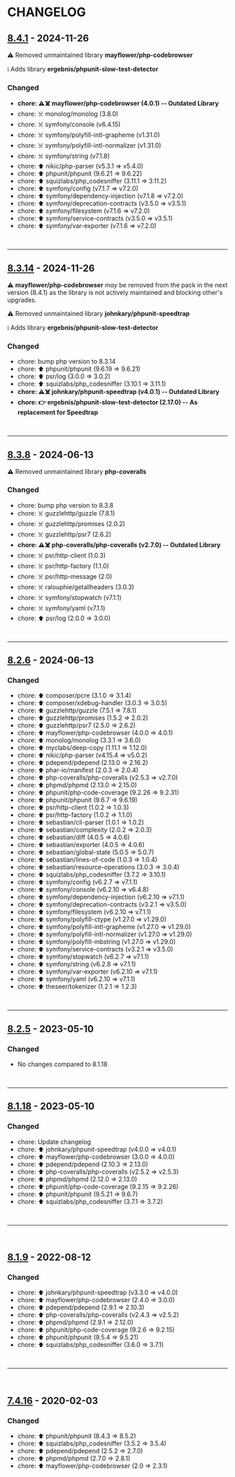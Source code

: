 # CHANGELOG

## [8.4.1] - 2024-11-26
⚠️ Removed unmaintained library **mayflower/php-codebrowser**

ℹ️ Adds library **ergebnis/phpunit-slow-test-detector**
### Changed
  - **chore: ⚠️☠️ mayflower/php-codebrowser (4.0.1) -- Outdated Library**
  - chore: ☠️ monolog/monolog (3.8.0)
  - chore: ☠️ symfony/console (v6.4.15)
  - chore: ☠️ symfony/polyfill-intl-grapheme (v1.31.0)
  - chore: ☠️ symfony/polyfill-intl-normalizer (v1.31.0)
  - chore: ☠️ symfony/string (v7.1.8)
  - chore: ⬆️  nikic/php-parser (v5.3.1 => v5.4.0)
  - chore: ⬆️  phpunit/phpunit (9.6.21 => 9.6.22)
  - chore: ⬆️  squizlabs/php_codesniffer (3.11.1 => 3.11.2)
  - chore: ⬆️  symfony/config (v7.1.7 => v7.2.0)
  - chore: ⬆️  symfony/dependency-injection (v7.1.8 => v7.2.0)
  - chore: ⬆️  symfony/deprecation-contracts (v3.5.0 => v3.5.1)
  - chore: ⬆️  symfony/filesystem (v7.1.6 => v7.2.0)
  - chore: ⬆️  symfony/service-contracts (v3.5.0 => v3.5.1)
  - chore: ⬆️  symfony/var-exporter (v7.1.6 => v7.2.0)

<!-- Links -->
[8.4.1]: https://github.com/PEM-FR/Repository/compare/v8.3.14..v8.4.1
<br/>

---
## [8.3.14] - 2024-11-26
⚠️ **mayflower/php-codebrowser** _may_ be removed from the pack in the next version (8.4.1) as the library is not actively maintained and blocking other's upgrades.

⚠️ Removed unmaintained library **johnkary/phpunit-speedtrap**

ℹ️ Adds library **ergebnis/phpunit-slow-test-detector**
### Changed
  - chore: bump php version to 8.3.14
  - chore: ⬆️ phpunit/phpunit (9.6.19 => 9.6.21)
  - chore: ⬆️ psr/log (3.0.0 => 3.0.2)
  - chore: ⬆️ squizlabs/php_codesniffer (3.10.1 => 3.11.1)
  - **chore: ⚠️☠️ johnkary/phpunit-speedtrap (v4.0.1) -- Outdated Library**
  - **chore: 👉 ergebnis/phpunit-slow-test-detector (2.17.0) -- As replacement for Speedtrap**

<!-- Links -->
[8.3.14]: https://github.com/PEM-FR/Repository/compare/v8.3.8..v8.3.14
<br/>

---
## [8.3.8] - 2024-06-13
⚠️ Removed unmaintained library **php-coveralls**
### Changed
  - chore: bump php version to 8.3.8
  - chore: ☠️ guzzlehttp/guzzle (7.8.1)
  - chore: ☠️ guzzlehttp/promises (2.0.2)
  - chore: ☠️ guzzlehttp/psr7 (2.6.2)
  - **chore: ⚠️☠️ php-coveralls/php-coveralls (v2.7.0) -- Outdated Library**
  - chore: ☠️ psr/http-client (1.0.3)
  - chore: ☠️ psr/http-factory (1.1.0)
  - chore: ☠️ psr/http-message (2.0)
  - chore: ☠️ ralouphie/getallheaders (3.0.3)
  - chore: ☠️ symfony/stopwatch (v7.1.1)
  - chore: ☠️ symfony/yaml (v7.1.1)
  - chore: ⬆️ psr/log (2.0.0 => 3.0.0)

<!-- Links -->
[8.3.8]: https://github.com/PEM-FR/Repository/compare/v8.2.6..v8.3.8
<br/>

---
## [8.2.6] - 2024-06-13
### Changed
  - chore: ⬆️ composer/pcre (3.1.0 => 3.1.4)
  - chore: ⬆️ composer/xdebug-handler (3.0.3 => 3.0.5)
  - chore: ⬆️ guzzlehttp/guzzle (7.5.1 => 7.8.1)
  - chore: ⬆️ guzzlehttp/promises (1.5.2 => 2.0.2)
  - chore: ⬆️ guzzlehttp/psr7 (2.5.0 => 2.6.2)
  - chore: ⬆️ mayflower/php-codebrowser (4.0.0 => 4.0.1)
  - chore: ⬆️ monolog/monolog (3.3.1 => 3.6.0)
  - chore: ⬆️ myclabs/deep-copy (1.11.1 => 1.12.0)
  - chore: ⬆️ nikic/php-parser (v4.15.4 => v5.0.2)
  - chore: ⬆️ pdepend/pdepend (2.13.0 => 2.16.2)
  - chore: ⬆️ phar-io/manifest (2.0.3 => 2.0.4)
  - chore: ⬆️ php-coveralls/php-coveralls (v2.5.3 => v2.7.0)
  - chore: ⬆️ phpmd/phpmd (2.13.0 => 2.15.0)
  - chore: ⬆️ phpunit/php-code-coverage (9.2.26 => 9.2.31)
  - chore: ⬆️ phpunit/phpunit (9.6.7 => 9.6.19)
  - chore: ⬆️ psr/http-client (1.0.2 => 1.0.3)
  - chore: ⬆️ psr/http-factory (1.0.2 => 1.1.0)
  - chore: ⬆️ sebastian/cli-parser (1.0.1 => 1.0.2)
  - chore: ⬆️ sebastian/complexity (2.0.2 => 2.0.3)
  - chore: ⬆️ sebastian/diff (4.0.5 => 4.0.6)
  - chore: ⬆️ sebastian/exporter (4.0.5 => 4.0.6)
  - chore: ⬆️ sebastian/global-state (5.0.5 => 5.0.7)
  - chore: ⬆️ sebastian/lines-of-code (1.0.3 => 1.0.4)
  - chore: ⬆️ sebastian/resource-operations (3.0.3 => 3.0.4)
  - chore: ⬆️ squizlabs/php_codesniffer (3.7.2 => 3.10.1)
  - chore: ⬆️ symfony/config (v6.2.7 => v7.1.1)
  - chore: ⬆️ symfony/console (v6.2.10 => v6.4.8)
  - chore: ⬆️ symfony/dependency-injection (v6.2.10 => v7.1.1)
  - chore: ⬆️ symfony/deprecation-contracts (v3.2.1 => v3.5.0)
  - chore: ⬆️ symfony/filesystem (v6.2.10 => v7.1.1)
  - chore: ⬆️ symfony/polyfill-ctype (v1.27.0 => v1.29.0)
  - chore: ⬆️ symfony/polyfill-intl-grapheme (v1.27.0 => v1.29.0)
  - chore: ⬆️ symfony/polyfill-intl-normalizer (v1.27.0 => v1.29.0)
  - chore: ⬆️ symfony/polyfill-mbstring (v1.27.0 => v1.29.0)
  - chore: ⬆️ symfony/service-contracts (v3.2.1 => v3.5.0)
  - chore: ⬆️ symfony/stopwatch (v6.2.7 => v7.1.1)
  - chore: ⬆️ symfony/string (v6.2.8 => v7.1.1)
  - chore: ⬆️ symfony/var-exporter (v6.2.10 => v7.1.1)
  - chore: ⬆️ symfony/yaml (v6.2.10 => v7.1.1)
  - chore: ⬆️ theseer/tokenizer (1.2.1 => 1.2.3)


<!-- Links -->
[8.2.6]: https://github.com/PEM-FR/Repository/compare/v8.2.5..v8.2.6
<br/>

---
## [8.2.5] - 2023-05-10
### Changed
- No changes compared to 8.1.18

<!-- Links -->
[8.2.5]: https://github.com/PEM-FR/Repository/compare/v8.1.9.1..v8.2.5
<br/>

---
## [8.1.18] - 2023-05-10
### Changed
- chore: Update changelog
- chore: ⬆️ johnkary/phpunit-speedtrap (v4.0.0 => v4.0.1)
- chore: ⬆️ mayflower/php-codebrowser (3.0.0 => 4.0.0)
- chore: ⬆️ pdepend/pdepend (2.10.3 => 2.13.0)
- chore: ⬆️ php-coveralls/php-coveralls (v2.5.2 => v2.5.3)
- chore: ⬆️ phpmd/phpmd (2.12.0 => 2.13.0)
- chore: ⬆️ phpunit/php-code-coverage (9.2.15 => 9.2.26)
- chore: ⬆️ phpunit/phpunit (9.5.21 => 9.6.7)
- chore: ⬆️ squizlabs/php_codesniffer (3.7.1 => 3.7.2)

<!-- Links -->
[8.1.18]: https://github.com/PEM-FR/Repository/compare/v8.1.9.1..v8.1.18
<br/>

---
<br/>

## [8.1.9] - 2022-08-12
### Changed
- chore: ⬆️ johnkary/phpunit-speedtrap (v3.3.0 => v4.0.0)
- chore: ⬆️ mayflower/php-codebrowser (2.4.0 => 3.0.0)
- chore: ⬆️ pdepend/pdepend (2.9.1 => 2.10.3)
- chore: ⬆️ php-coveralls/php-coveralls (v2.4.3 => v2.5.2)
- chore: ⬆️ phpmd/phpmd (2.9.1 => 2.12.0)
- chore: ⬆️ phpunit/php-code-coverage (9.2.6 => 9.2.15)
- chore: ⬆️ phpunit/phpunit (9.5.4 => 9.5.21)
- chore: ⬆️ squizlabs/php_codesniffer (3.6.0 => 3.7.1)

</details>

<!-- Links -->
[8.1.9]: https://github.com/PEM-FR/php-test-tools/compare/v7.4.16..v8.1.9
<br/>

---

<br/>

## [7.4.16] - 2020-02-03
### Changed
- chore: ⬆️ phpunit/phpunit (8.4.3 => 8.5.2)         
- chore: ⬆️ squizlabs/php_codesniffer (3.5.2 => 3.5.4)         
- chore: ⬆️ pdepend/pdepend (2.5.2 => 2.7.0)         
- chore: ⬆️ phpmd/phpmd (2.7.0 => 2.8.1)         
- chore: ⬆️ mayflower/php-codebrowser (2.0 => 2.3.1)         

<!-- Links -->
[7.4.16]: https://github.com/PEM-FR/php-test-tools/compare/v7.4.12..v7.4.16
